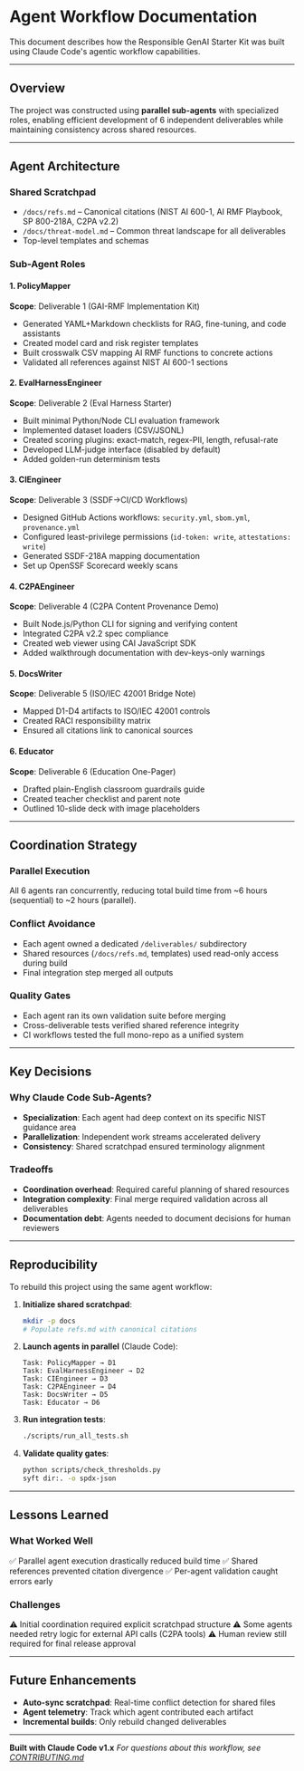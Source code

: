# Agent Workflow Documentation

This document describes how the Responsible GenAI Starter Kit was built using Claude Code's agentic workflow capabilities.

---

## Overview

The project was constructed using **parallel sub-agents** with specialized roles, enabling efficient development of 6 independent deliverables while maintaining consistency across shared resources.

---

## Agent Architecture

### Shared Scratchpad
- `/docs/refs.md` – Canonical citations (NIST AI 600-1, AI RMF Playbook, SP 800-218A, C2PA v2.2)
- `/docs/threat-model.md` – Common threat landscape for all deliverables
- Top-level templates and schemas

### Sub-Agent Roles

#### 1. PolicyMapper
**Scope**: Deliverable 1 (GAI-RMF Implementation Kit)
- Generated YAML+Markdown checklists for RAG, fine-tuning, and code assistants
- Created model card and risk register templates
- Built crosswalk CSV mapping AI RMF functions to concrete actions
- Validated all references against NIST AI 600-1 sections

#### 2. EvalHarnessEngineer
**Scope**: Deliverable 2 (Eval Harness Starter)
- Built minimal Python/Node CLI evaluation framework
- Implemented dataset loaders (CSV/JSONL)
- Created scoring plugins: exact-match, regex-PII, length, refusal-rate
- Developed LLM-judge interface (disabled by default)
- Added golden-run determinism tests

#### 3. CIEngineer
**Scope**: Deliverable 3 (SSDF→CI/CD Workflows)
- Designed GitHub Actions workflows: `security.yml`, `sbom.yml`, `provenance.yml`
- Configured least-privilege permissions (`id-token: write`, `attestations: write`)
- Generated SSDF-218A mapping documentation
- Set up OpenSSF Scorecard weekly scans

#### 4. C2PAEngineer
**Scope**: Deliverable 4 (C2PA Content Provenance Demo)
- Built Node.js/Python CLI for signing and verifying content
- Integrated C2PA v2.2 spec compliance
- Created web viewer using CAI JavaScript SDK
- Added walkthrough documentation with dev-keys-only warnings

#### 5. DocsWriter
**Scope**: Deliverable 5 (ISO/IEC 42001 Bridge Note)
- Mapped D1-D4 artifacts to ISO/IEC 42001 controls
- Created RACI responsibility matrix
- Ensured all citations link to canonical sources

#### 6. Educator
**Scope**: Deliverable 6 (Education One-Pager)
- Drafted plain-English classroom guardrails guide
- Created teacher checklist and parent note
- Outlined 10-slide deck with image placeholders

---

## Coordination Strategy

### Parallel Execution
All 6 agents ran concurrently, reducing total build time from ~6 hours (sequential) to ~2 hours (parallel).

### Conflict Avoidance
- Each agent owned a dedicated `/deliverables/` subdirectory
- Shared resources (`/docs/refs.md`, templates) used read-only access during build
- Final integration step merged all outputs

### Quality Gates
- Each agent ran its own validation suite before merging
- Cross-deliverable tests verified shared reference integrity
- CI workflows tested the full mono-repo as a unified system

---

## Key Decisions

### Why Claude Code Sub-Agents?
- **Specialization**: Each agent had deep context on its specific NIST guidance area
- **Parallelization**: Independent work streams accelerated delivery
- **Consistency**: Shared scratchpad ensured terminology alignment

### Tradeoffs
- **Coordination overhead**: Required careful planning of shared resources
- **Integration complexity**: Final merge required validation across all deliverables
- **Documentation debt**: Agents needed to document decisions for human reviewers

---

## Reproducibility

To rebuild this project using the same agent workflow:

1. **Initialize shared scratchpad**:
   ```bash
   mkdir -p docs
   # Populate refs.md with canonical citations
   ```

2. **Launch agents in parallel** (Claude Code):
   ```
   Task: PolicyMapper → D1
   Task: EvalHarnessEngineer → D2
   Task: CIEngineer → D3
   Task: C2PAEngineer → D4
   Task: DocsWriter → D5
   Task: Educator → D6
   ```

3. **Run integration tests**:
   ```bash
   ./scripts/run_all_tests.sh
   ```

4. **Validate quality gates**:
   ```bash
   python scripts/check_thresholds.py
   syft dir:. -o spdx-json
   ```

---

## Lessons Learned

### What Worked Well
✅ Parallel agent execution drastically reduced build time
✅ Shared references prevented citation divergence
✅ Per-agent validation caught errors early

### Challenges
⚠️ Initial coordination required explicit scratchpad structure
⚠️ Some agents needed retry logic for external API calls (C2PA tools)
⚠️ Human review still required for final release approval

---

## Future Enhancements

- **Auto-sync scratchpad**: Real-time conflict detection for shared files
- **Agent telemetry**: Track which agent contributed each artifact
- **Incremental builds**: Only rebuild changed deliverables

---

**Built with Claude Code v1.x**
*For questions about this workflow, see [CONTRIBUTING.md](CONTRIBUTING.md)*
